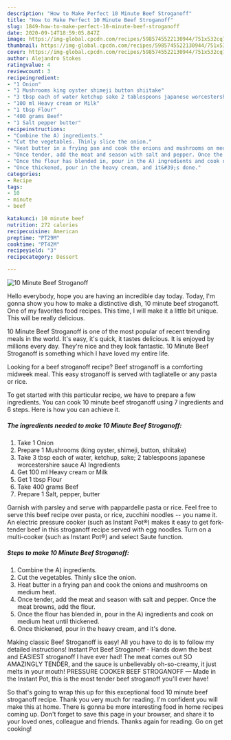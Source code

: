 ```yaml
---
description: "How to Make Perfect 10 Minute Beef Stroganoff"
title: "How to Make Perfect 10 Minute Beef Stroganoff"
slug: 1849-how-to-make-perfect-10-minute-beef-stroganoff
date: 2020-09-14T18:59:05.847Z
image: https://img-global.cpcdn.com/recipes/5985745522130944/751x532cq70/10-minute-beef-stroganoff-recipe-main-photo.jpg
thumbnail: https://img-global.cpcdn.com/recipes/5985745522130944/751x532cq70/10-minute-beef-stroganoff-recipe-main-photo.jpg
cover: https://img-global.cpcdn.com/recipes/5985745522130944/751x532cq70/10-minute-beef-stroganoff-recipe-main-photo.jpg
author: Alejandro Stokes
ratingvalue: 4
reviewcount: 3
recipeingredient:
- "1 Onion"
- "1 Mushrooms king oyster shimeji button shiitake"
- "3 tbsp each of water ketchup sake 2 tablespoons japanese worcestershire sauce A Ingredients"
- "100 ml Heavy cream or Milk"
- "1 tbsp Flour"
- "400 grams Beef"
- "1 Salt pepper butter"
recipeinstructions:
- "Combine the A) ingredients."
- "Cut the vegetables. Thinly slice the onion."
- "Heat butter in a frying pan and cook the onions and mushrooms on medium heat."
- "Once tender, add the meat and season with salt and pepper. Once the meat browns, add the flour."
- "Once the flour has blended in, pour in the A) ingredients and cook on medium heat until thickened."
- "Once thickened, pour in the heavy cream, and it&#39;s done."
categories:
- Recipe
tags:
- 10
- minute
- beef

katakunci: 10 minute beef 
nutrition: 272 calories
recipecuisine: American
preptime: "PT29M"
cooktime: "PT42M"
recipeyield: "3"
recipecategory: Dessert

---
```



![10 Minute Beef Stroganoff](https://img-global.cpcdn.com/recipes/5985745522130944/751x532cq70/10-minute-beef-stroganoff-recipe-main-photo.jpg)

Hello everybody, hope you are having an incredible day today. Today, I'm gonna show you how to make a distinctive dish, 10 minute beef stroganoff. One of my favorites food recipes. This time, I will make it a little bit unique. This will be really delicious.

10 Minute Beef Stroganoff is one of the most popular of recent trending meals in the world. It's easy, it's quick, it tastes delicious. It is enjoyed by millions every day. They're nice and they look fantastic. 10 Minute Beef Stroganoff is something which I have loved my entire life.

Looking for a beef stroganoff recipe? Beef stroganoff is a comforting midweek meal. This easy stroganoff is served with tagliatelle or any pasta or rice.


To get started with this particular recipe, we have to prepare a few ingredients. You can cook 10 minute beef stroganoff using 7 ingredients and 6 steps. Here is how you can achieve it.

<!--inarticleads1-->

##### The ingredients needed to make 10 Minute Beef Stroganoff:

1. Take 1 Onion
1. Prepare 1 Mushrooms (king oyster, shimeji, button, shiitake)
1. Take 3 tbsp each of water, ketchup, sake; 2 tablespoons japanese worcestershire sauce A) Ingredients
1. Get 100 ml Heavy cream or Milk
1. Get 1 tbsp Flour
1. Take 400 grams Beef
1. Prepare 1 Salt, pepper, butter


Garnish with parsley and serve with pappardelle pasta or rice. Feel free to serve this beef recipe over pasta, or rice, zucchini noodles -- you name it. An electric pressure cooker (such as Instant Pot®) makes it easy to get fork-tender beef in this stroganoff recipe served with egg noodles. Turn on a multi-cooker (such as Instant Pot®) and select Saute function. 

<!--inarticleads2-->

##### Steps to make 10 Minute Beef Stroganoff:

1. Combine the A) ingredients.
1. Cut the vegetables. Thinly slice the onion.
1. Heat butter in a frying pan and cook the onions and mushrooms on medium heat.
1. Once tender, add the meat and season with salt and pepper. Once the meat browns, add the flour.
1. Once the flour has blended in, pour in the A) ingredients and cook on medium heat until thickened.
1. Once thickened, pour in the heavy cream, and it&#39;s done.


Making classic Beef Stroganoff is easy! All you have to do is to follow my detailed instructions! Instant Pot Beef Stroganoff - Hands down the best and EASIEST stroganoff I have ever had! The meat comes out SO AMAZINGLY TENDER, and the sauce is unbelievably oh-so-creamy, it just melts in your mouth! PRESSURE COOKER BEEF STROGANOFF — Made in the Instant Pot, this is the most tender beef stroganoff you&#39;ll ever have! 

So that's going to wrap this up for this exceptional food 10 minute beef stroganoff recipe. Thank you very much for reading. I'm confident you will make this at home. There is gonna be more interesting food in home recipes coming up. Don't forget to save this page in your browser, and share it to your loved ones, colleague and friends. Thanks again for reading. Go on get cooking!
